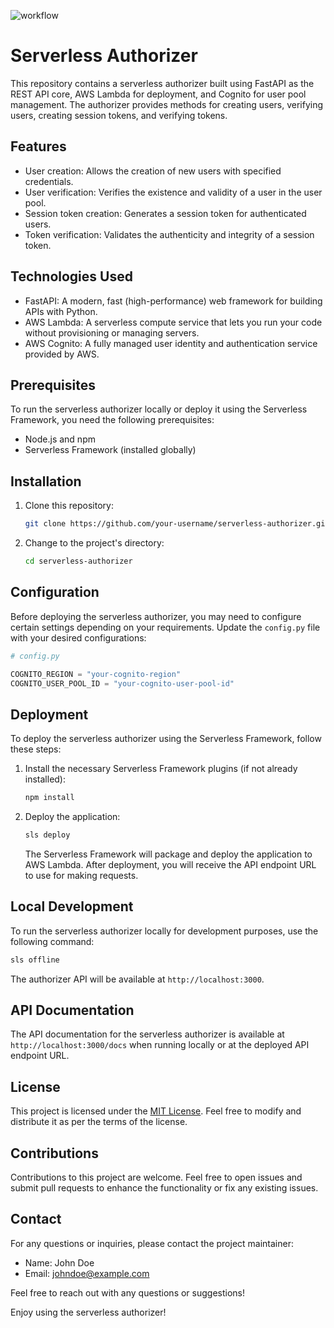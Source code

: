 ![workflow](https://github.com/ferrivbe/serverless-authorizer/actions/workflows/main.yml/badge.svg)

# Serverless Authorizer

This repository contains a serverless authorizer built using FastAPI as the REST API core, AWS Lambda for deployment, and Cognito for user pool management. The authorizer provides methods for creating users, verifying users, creating session tokens, and verifying tokens.

## Features

- User creation: Allows the creation of new users with specified credentials.
- User verification: Verifies the existence and validity of a user in the user pool.
- Session token creation: Generates a session token for authenticated users.
- Token verification: Validates the authenticity and integrity of a session token.

## Technologies Used

- FastAPI: A modern, fast (high-performance) web framework for building APIs with Python.
- AWS Lambda: A serverless compute service that lets you run your code without provisioning or managing servers.
- AWS Cognito: A fully managed user identity and authentication service provided by AWS.

## Prerequisites

To run the serverless authorizer locally or deploy it using the Serverless Framework, you need the following prerequisites:

- Node.js and npm
- Serverless Framework (installed globally)

## Installation

1. Clone this repository:

   ```bash
   git clone https://github.com/your-username/serverless-authorizer.git
   ```

2. Change to the project's directory:

   ```bash
   cd serverless-authorizer
   ```

## Configuration

Before deploying the serverless authorizer, you may need to configure certain settings depending on your requirements. Update the `config.py` file with your desired configurations:

```python
# config.py

COGNITO_REGION = "your-cognito-region"
COGNITO_USER_POOL_ID = "your-cognito-user-pool-id"
```

## Deployment

To deploy the serverless authorizer using the Serverless Framework, follow these steps:

1. Install the necessary Serverless Framework plugins (if not already installed):

   ```bash
   npm install
   ```

2. Deploy the application:

   ```bash
   sls deploy
   ```

   The Serverless Framework will package and deploy the application to AWS Lambda. After deployment, you will receive the API endpoint URL to use for making requests.

## Local Development

To run the serverless authorizer locally for development purposes, use the following command:

```bash
sls offline
```

The authorizer API will be available at `http://localhost:3000`.

## API Documentation

The API documentation for the serverless authorizer is available at `http://localhost:3000/docs` when running locally or at the deployed API endpoint URL.

## License

This project is licensed under the [MIT License](LICENSE). Feel free to modify and distribute it as per the terms of the license.

## Contributions

Contributions to this project are welcome. Feel free to open issues and submit pull requests to enhance the functionality or fix any existing issues.

## Contact

For any questions or inquiries, please contact the project maintainer:

- Name: John Doe
- Email: johndoe@example.com

Feel free to reach out with any questions or suggestions!

Enjoy using the serverless authorizer!
